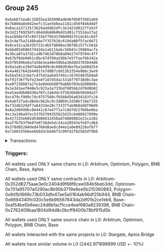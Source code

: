 ## Group 245

```0xa2832e46a305c57b7ae285a8138a04b541366b60
0x6ebb71ea8c15855ea383090ad646f050f3b81eb9
0x7b80da8e042eefc31ae5b6ea1181cd50f846d4df
0x8aca13713573629addd62dfc3e1422d022ffa53f
0x3d21f69258fc464d4b60b06dd1d01cf3516a1fa2
0xa169defd7c05f15bf795d1f08d992fb1dc01c03f
0x3cde75a3148ba6e7f357618c619da08f5fac0471
0x8ce31ca26335f33c4b5f8800ac80f8b1577c5616
0xbbd854686574424a1ab11babc56842c19484acfa
0x3bca87a37d2ca9b7463d70b8a09e27479704c47f
0x67bf8de04b1c0bc67df89a2dbb7e5ffaefbb342a
0x5f85496e6a7a58e1ea40e50bba16ddd3783044d6
0x9a1a8ce19d7da8e9d9c0c608d936efba1eb0d254
0x4a4817642b4401fe7d087c8d13b3354e9b6c3ee9
0x56a5412cbe7c47542aab45f491c167654835b8a0
0xf91f36ffbfe23e4f187d5dac5316f79738d8c3ae
0xa8f238887a27e1e0debb88f9a66b703ed2080d9c
0x1e341eef848e5c923a1e733bd7805b62d70d8b02
0xe5aeddb88d38a78fc2a6ddc5f5836b8b56b9da37
0xcd79cf909c7dc9757568cfb560d56a034163fc24
0x4a6f27adcd8ebc9b2bc9c3d0b9c2d30b718e7155
0xf32d6329df7a6432de28c73337fab968dd8f90d9
0x8a2d0499bc04441c67e47f1a7c0d7d22fb0be6ba
0xc3a146a97ec53703784355825d15cb488927899e
0x417333e602d54086832458ad7d880802e21ca102
0xaf7b7b3f9e97e0716de5dc24ce28543efe87cd64
0x378d85204ded4766d8ae8cd44a1a0e89228afbf7
0x71601556bee6b6d3cbb46f3c09f42f82583df9b0
```
<details>
<summary>Transactions:</summary>

Hashes: 

Wallet: 0xa2832e46a305c57b7ae285a8138a04b541366b60

       Hash: 0xefa746966d6c3ca2f9eb70c479f28f1744ee8ec752358d1cf768915a9477d573
         - source chain: Arbitrum
         - destination chain: Optimism
         - project: Stargate
         - contract: 0x352d8275aae3e0c2404d9f68f6cee084b5beb3dd
         - value USD: 918.940254938
       Hash: 0xff45cda8d23075bb7fbc7dbbd09101a26a7ec0f64a40d67bc2432f3c3ee55347
         - source chain: Optimism
         - destination chain: Arbitrum
         - project: Stargate
         - contract: 0x701a95707a0290ac8b90b3719e8ee5b210360883
         - value USD: 917.277065115
       Hash: 0x1987aef3ed8b1436ef61a00c9014526331bf6ea59b89927c88d9b5801ab6c4c4
         - source chain: Polygon
         - destination chain: BNB Chain
         - project: Stargate
         - contract: 0x9d1b1669c73b033dfe47ae5a0164ab96df25b944
         - value USD: 10.050028122
       Hash: 0x8f7051c9974aeed31308dc87e2ea13fea8a899fa1df3e8a0c5874003c5179def
         - source chain: BNB Chain
         - destination chain: Arbitrum
         - project: Stargate
         - contract: 0x6694340fc020c5e6b96567843da2df01b2ce1eb6
         - value USD: 10.043998821
       Hash: 0x8154a11e8eb4bf1c7ee06989eed685bafbbf9d905c65ee5721ebd1b6fcf524dc
         - source chain: Arbitrum
         - destination chain: Optimism
         - project: Stargate
         - contract: 0x352d8275aae3e0c2404d9f68f6cee084b5beb3dd
         - value USD: 568.291517354
       Hash: 0xafe22030550b0e41625bf927df8f2cb360f084eba765ac9cd8d813373f2a1015
         - source chain: Base
         - destination chain: Arbitrum
         - project: Stargate
         - contract: 0xaf54be5b6eec24d6bfacf1cce4eaf680a8239398
         - value USD: 18.368834649
       Hash: 0x1e94beb4b1db381914b5a28c3392ab93a0301a50296e7584fff579f8e5598da9
         - source chain: BNB Chain
         - destination chain: Aptos
         - project: Aptos Bridge
         - contract: 0x2762409baa1804d94d8c0bcff8400b78bf915d5b
Wallet: 0x6ebb71ea8c15855ea383090ad646f050f3b81eb9

       Hash:0xc78db4fb4b9a3b7c06eb5bd1d52abbd27875c88a1a63c382a88842fb6f7bdccc
         - source chain: Arbitrum
         - destination chain: Optimism
         - project: Stargate
         - contract: 0x352d8275aae3e0c2404d9f68f6cee084b5beb3dd
         - value USD: 919.955749927
       Hash:0x46d389edfe3608e20a1d27153e233f63600c2ae8fe1c064e0e60ddc8fdf4ec6b
         - source chain: Optimism
         - destination chain: Arbitrum
         - project: Stargate
         - contract: 0x701a95707a0290ac8b90b3719e8ee5b210360883
         - value USD: 917.36248746
       Hash:0x8c14d3870f5e9e56d10df7b1aab736e5a86d030f7f9f8a4642136e7f0585ad95
         - source chain: Polygon
         - destination chain: BNB Chain
         - project: Stargate
         - contract: 0x9d1b1669c73b033dfe47ae5a0164ab96df25b944
         - value USD: 10.664773617
       Hash:0xd16c9c5a6f354852ed2fca881f39fb101dda26e5dc379ccd851bd595d7c0aace
         - source chain: BNB Chain
         - destination chain: Arbitrum
         - project: Stargate
         - contract: 0x6694340fc020c5e6b96567843da2df01b2ce1eb6
         - value USD: 10.658376115
       Hash:0xea54a2bbae319ef9d54633e01db917c7a85b11f4e1ae7195db0082ba92f26978
         - source chain: Arbitrum
         - destination chain: Optimism
         - project: Stargate
         - contract: 0x352d8275aae3e0c2404d9f68f6cee084b5beb3dd
         - value USD: 590.745044002
       Hash:0x927a3e159e040444f3830b1c85570e63f16cc64001d345e95ddb016a8da40a99
         - source chain: Base
         - destination chain: Arbitrum
         - project: Stargate
         - contract: 0xaf54be5b6eec24d6bfacf1cce4eaf680a8239398
         - value USD: 19.632892086
       Hash:0xf161346c6c4e649566e429984f4b11ab93b86eb70b69b4df2c1c1790e75d1a83
         - source chain: BNB Chain
         - destination chain: Aptos
         - project: Aptos Bridge
         - contract: 0x2762409baa1804d94d8c0bcff8400b78bf915d5b
Wallet: 0x7b80da8e042eefc31ae5b6ea1181cd50f846d4df

       Hash:0xa19c2cbdc2bc12b5d3840ca36e6e02cddef394c71576730270a5945f560131fc
         - source chain: Arbitrum
         - destination chain: Optimism
         - project: Stargate
         - contract: 0x352d8275aae3e0c2404d9f68f6cee084b5beb3dd
         - value USD: 918.87400146
       Hash:0x49177e621e1b7ad0a83f90ed0ac62d6d6263254b47385af75e986386859e0b81
         - source chain: Optimism
         - destination chain: Arbitrum
         - project: Stargate
         - contract: 0x701a95707a0290ac8b90b3719e8ee5b210360883
         - value USD: 917.470559219
       Hash:0xe77e6ccf01d49fc6d5c5af0f246816c72b632e735712ae9a56362dd2e056e9fd
         - source chain: Polygon
         - destination chain: BNB Chain
         - project: Stargate
         - contract: 0x9d1b1669c73b033dfe47ae5a0164ab96df25b944
         - value USD: 10.689217997
       Hash:0xeeb0f23da4b7952c621a4490d1fa240daa5648106acaa1c3d108c697feb16c7f
         - source chain: BNB Chain
         - destination chain: Arbitrum
         - project: Stargate
         - contract: 0x6694340fc020c5e6b96567843da2df01b2ce1eb6
         - value USD: 10.682805487
       Hash:0xc4dcd039fe9993be72e89b97aba97b26d99a1f86e248d03258a57e4918521051
         - source chain: Arbitrum
         - destination chain: Optimism
         - project: Stargate
         - contract: 0x352d8275aae3e0c2404d9f68f6cee084b5beb3dd
         - value USD: 566.736611442
       Hash:0x9cece686b347a7510bbbefdc5739f0060faa8086736e6aa8101eda2e62393de3
         - source chain: Base
         - destination chain: Arbitrum
         - project: Stargate
         - contract: 0xaf54be5b6eec24d6bfacf1cce4eaf680a8239398
         - value USD: 18.751192371
       Hash:0x5e5e38ddb23df83f89fdff5fba9122258b0eeafeca74adc477e219af9e1cdfe8
         - source chain: BNB Chain
         - destination chain: Aptos
         - project: Aptos Bridge
         - contract: 0x2762409baa1804d94d8c0bcff8400b78bf915d5b
Wallet: 0x8aca13713573629addd62dfc3e1422d022ffa53f

       Hash:0x82e78fa31e9f013b68a14fd08f29b737090d20b0278c01496e144ff1056dd6ba
         - source chain: Arbitrum
         - destination chain: Optimism
         - project: Stargate
         - contract: 0x352d8275aae3e0c2404d9f68f6cee084b5beb3dd
         - value USD: 919.412265274
       Hash:0xea2f1d662389cffff103d62d4eb16fd155739e233fde38a55020a6481fa1e1b7
         - source chain: Optimism
         - destination chain: Arbitrum
         - project: Stargate
         - contract: 0x701a95707a0290ac8b90b3719e8ee5b210360883
         - value USD: 917.812518682
       Hash:0x0068671ee4c3f54a24514fec55004645026cc194a25c0c74ffb9fb7738b4148e
         - source chain: Polygon
         - destination chain: BNB Chain
         - project: Stargate
         - contract: 0x9d1b1669c73b033dfe47ae5a0164ab96df25b944
         - value USD: 10.32597917
       Hash:0x8e5862e3754eb99799db67e13ac149f3898c51092b02e287b8596e1ff0053d38
         - source chain: BNB Chain
         - destination chain: Arbitrum
         - project: Stargate
         - contract: 0x6694340fc020c5e6b96567843da2df01b2ce1eb6
         - value USD: 10.319783779
       Hash:0x88169d7a5d8779cf521cea99052c2edda0085548a7f0fc30f621c673e42a0959
         - source chain: Arbitrum
         - destination chain: Optimism
         - project: Stargate
         - contract: 0x352d8275aae3e0c2404d9f68f6cee084b5beb3dd
         - value USD: 590.419585081
       Hash:0xf3e5727b5bb47c6b88b9f06d38adc88e943f880fb512e71e180c81d7c66891be
         - source chain: Base
         - destination chain: Arbitrum
         - project: Stargate
         - contract: 0xaf54be5b6eec24d6bfacf1cce4eaf680a8239398
         - value USD: 19.040865185
       Hash:0xcf5aac8a8c632c7e3851472ccdcbb0dfd6514b75aaee07fdd5066b73e8d04391
         - source chain: BNB Chain
         - destination chain: Aptos
         - project: Aptos Bridge
         - contract: 0x2762409baa1804d94d8c0bcff8400b78bf915d5b
Wallet: 0x3d21f69258fc464d4b60b06dd1d01cf3516a1fa2

       Hash:0x14f1be76e82183e56fe995136dbf12463e499a9c5405e1b0122d3da2b3c58de5
         - source chain: Arbitrum
         - destination chain: Optimism
         - project: Stargate
         - contract: 0x352d8275aae3e0c2404d9f68f6cee084b5beb3dd
         - value USD: 920.5277405
       Hash:0xe44bd239531cbb39732235e4e1bf9965367ebb7b26d7290fa3c944c823071708
         - source chain: Optimism
         - destination chain: Arbitrum
         - project: Stargate
         - contract: 0x701a95707a0290ac8b90b3719e8ee5b210360883
         - value USD: 919.042666868
       Hash:0xf1ab764f2057c2ae0623bf67556ac6eebb4ecfda871d1c3d3cc4d57800a13ec4
         - source chain: Polygon
         - destination chain: BNB Chain
         - project: Stargate
         - contract: 0x9d1b1669c73b033dfe47ae5a0164ab96df25b944
         - value USD: 10.25045483
       Hash:0x98a2d2d4b343a0b18f701ce63ee899def9291f50fa40b80470917355993fa19a
         - source chain: BNB Chain
         - destination chain: Arbitrum
         - project: Stargate
         - contract: 0x6694340fc020c5e6b96567843da2df01b2ce1eb6
         - value USD: 10.244305464
       Hash:0x72b5d7096534d9664270322fb5226d2325fb1e7033bbd814385e4f5a30f62d02
         - source chain: Arbitrum
         - destination chain: Optimism
         - project: Stargate
         - contract: 0x352d8275aae3e0c2404d9f68f6cee084b5beb3dd
         - value USD: 601.66962093
       Hash:0x99e2dc59faff1ed254adfb97601b33d88957fe86cd09d6e1a19df697923a43a5
         - source chain: Base
         - destination chain: Arbitrum
         - project: Stargate
         - contract: 0xaf54be5b6eec24d6bfacf1cce4eaf680a8239398
         - value USD: 18.848856461
       Hash:0x6da153387692ad54234ef3a0e0af2f7fd44a2b4b9e72eabe2f122561711f67d7
         - source chain: BNB Chain
         - destination chain: Aptos
         - project: Aptos Bridge
         - contract: 0x2762409baa1804d94d8c0bcff8400b78bf915d5b
Wallet: 0xa169defd7c05f15bf795d1f08d992fb1dc01c03f

       Hash:0xead06fca91cf9e4b1fb6208aeb743a04e8fcc5604f8267ce0e3a6e6aa52f4f2d
         - source chain: Arbitrum
         - destination chain: Optimism
         - project: Stargate
         - contract: 0x352d8275aae3e0c2404d9f68f6cee084b5beb3dd
         - value USD: 920.949334269
       Hash:0xe5019b465db4ef76eeb07a452321b9b12a504d7f546cd84aa1aff8b557cd2a96
         - source chain: Optimism
         - destination chain: Arbitrum
         - project: Stargate
         - contract: 0x701a95707a0290ac8b90b3719e8ee5b210360883
         - value USD: 919.540902512
       Hash:0x70bda4e2577ce9dfe8902d7b249ae63b32c2c38fe2c27f1c5157ea2e996de22b
         - source chain: Polygon
         - destination chain: BNB Chain
         - project: Stargate
         - contract: 0x9d1b1669c73b033dfe47ae5a0164ab96df25b944
         - value USD: 10.350603649
       Hash:0x3199ee6f65e87e8a4677fa039a5242a1b97991d240b6298fdaa8e6ba380e6407
         - source chain: BNB Chain
         - destination chain: Arbitrum
         - project: Stargate
         - contract: 0x6694340fc020c5e6b96567843da2df01b2ce1eb6
         - value USD: 10.34439425
       Hash:0xb3995c62b81ff0aba0b902268efc82b135b93bcd3321b8280a8249a15073dbe5
         - source chain: Arbitrum
         - destination chain: Optimism
         - project: Stargate
         - contract: 0x352d8275aae3e0c2404d9f68f6cee084b5beb3dd
         - value USD: 568.50270102
       Hash:0x3e163df8a4a3937cc77a2b645f671b43d3530b70c4b80475718c74a00a2dd03a
         - source chain: Base
         - destination chain: Arbitrum
         - project: Stargate
         - contract: 0xaf54be5b6eec24d6bfacf1cce4eaf680a8239398
         - value USD: 19.200872456
       Hash:0x3bb8b093db99bd3b7b3341fdb19fba7829256f514a14b8dc02075b181b60d3cf
         - source chain: BNB Chain
         - destination chain: Aptos
         - project: Aptos Bridge
         - contract: 0x2762409baa1804d94d8c0bcff8400b78bf915d5b
Wallet: 0x3cde75a3148ba6e7f357618c619da08f5fac0471

       Hash:0x00f7c01dd23409524cdb8868706363b4cf98a0cb9d02865088175f40e50ae8f1
         - source chain: Arbitrum
         - destination chain: Optimism
         - project: Stargate
         - contract: 0x352d8275aae3e0c2404d9f68f6cee084b5beb3dd
         - value USD: 921.242075732
       Hash:0x43a4dd80d79f660c97002fa293ec7d1cba35c295958d3e87cfbb4babe1a7709c
         - source chain: Optimism
         - destination chain: Arbitrum
         - project: Stargate
         - contract: 0x701a95707a0290ac8b90b3719e8ee5b210360883
         - value USD: 919.83346833
       Hash:0xcd0864e94a26cea712dac1d55d6a6fc746a0df7f15e3950ac61ac3a8cdff281b
         - source chain: Polygon
         - destination chain: BNB Chain
         - project: Stargate
         - contract: 0x9d1b1669c73b033dfe47ae5a0164ab96df25b944
         - value USD: 10.424155909
       Hash:0x861a36a38a3b9b2cab8d2b0d9ddf3988ab37991fff28484f6ae352e945766cec
         - source chain: BNB Chain
         - destination chain: Arbitrum
         - project: Stargate
         - contract: 0x6694340fc020c5e6b96567843da2df01b2ce1eb6
         - value USD: 10.417902486
       Hash:0xddc4838e54c1ee7401b0849ae95a15f9e1de43aa270fe05e254eacafc8fac42c
         - source chain: Arbitrum
         - destination chain: Optimism
         - project: Stargate
         - contract: 0x352d8275aae3e0c2404d9f68f6cee084b5beb3dd
         - value USD: 564.085886468
       Hash:0x65e6440f18417fcc1aa48173caca3fc8786b3508ca22a1548e5fb9b618283ce5
         - source chain: Base
         - destination chain: Arbitrum
         - project: Stargate
         - contract: 0xaf54be5b6eec24d6bfacf1cce4eaf680a8239398
         - value USD: 18.439968231
       Hash:0x93481c66ba8a0946ad2dde16292f03b112551c0b63081b406adfad29ef5bce9d
         - source chain: BNB Chain
         - destination chain: Aptos
         - project: Aptos Bridge
         - contract: 0x2762409baa1804d94d8c0bcff8400b78bf915d5b
Wallet: 0x8ce31ca26335f33c4b5f8800ac80f8b1577c5616

       Hash:0xfcbd6864817aa5eff27334833d176eb0f124d579035cdaf7253bff1573e0f3e5
         - source chain: Arbitrum
         - destination chain: Optimism
         - project: Stargate
         - contract: 0x352d8275aae3e0c2404d9f68f6cee084b5beb3dd
         - value USD: 920.799770577
       Hash:0x15ae98716c816092ad4485016fbbbbbd927d4d6d9b371653e0a28c087eb05951
         - source chain: Optimism
         - destination chain: Arbitrum
         - project: Stargate
         - contract: 0x701a95707a0290ac8b90b3719e8ee5b210360883
         - value USD: 919.391428558
       Hash:0xc968c8fdb3f445aed195c5a3289a6dd9f034241e99f777263569a4845f4809c0
         - source chain: Polygon
         - destination chain: BNB Chain
         - project: Stargate
         - contract: 0x9d1b1669c73b033dfe47ae5a0164ab96df25b944
         - value USD: 10.063263366
       Hash:0x1495ee5d3b635510ebbaeb3e9fa87393abd1e0f1367bea94baa0d7b24010f09f
         - source chain: BNB Chain
         - destination chain: Arbitrum
         - project: Stargate
         - contract: 0x6694340fc020c5e6b96567843da2df01b2ce1eb6
         - value USD: 10.057227062
       Hash:0xc5089b57c82388ee1a0b33d886abdc582247c59474e9d83e71b11b6f7e6dc11c
         - source chain: Arbitrum
         - destination chain: Optimism
         - project: Stargate
         - contract: 0x352d8275aae3e0c2404d9f68f6cee084b5beb3dd
         - value USD: 524.996193749
       Hash:0x0132d212f60dc822d7b1e519198512c90d234250b7dfca9d6913833b434766c0
         - source chain: Base
         - destination chain: Arbitrum
         - project: Stargate
         - contract: 0xaf54be5b6eec24d6bfacf1cce4eaf680a8239398
         - value USD: 18.880857915
       Hash:0x01bd8609040099a4a56f2a9608a51e4db74a46405d56202f53338adea1e21444
         - source chain: BNB Chain
         - destination chain: Aptos
         - project: Aptos Bridge
         - contract: 0x2762409baa1804d94d8c0bcff8400b78bf915d5b
Wallet: 0xbbd854686574424a1ab11babc56842c19484acfa

       Hash:0x6438f8267ba20b6567709be9327d0ec5295105b3c234636afec11523fd8d2550
         - source chain: Arbitrum
         - destination chain: Optimism
         - project: Stargate
         - contract: 0x352d8275aae3e0c2404d9f68f6cee084b5beb3dd
         - value USD: 919.870945339
       Hash:0x2c1a75ffe049a0b993b6d0effdae5f6f747a382f7afbfd008360f04f83875158
         - source chain: Optimism
         - destination chain: Arbitrum
         - project: Stargate
         - contract: 0x701a95707a0290ac8b90b3719e8ee5b210360883
         - value USD: 918.221200262
       Hash:0x4c9f372839701183ed3c99ac67bcad5ac82e0fc00cd9bdbe10782fa26ef950aa
         - source chain: Polygon
         - destination chain: BNB Chain
         - project: Stargate
         - contract: 0x9d1b1669c73b033dfe47ae5a0164ab96df25b944
         - value USD: 10.92684907
       Hash:0xe6747f1f6af9e4c63cf7d40fc0640099e0286269e389a7b9c0b3c3cefcd35ec4
         - source chain: BNB Chain
         - destination chain: Arbitrum
         - project: Stargate
         - contract: 0x6694340fc020c5e6b96567843da2df01b2ce1eb6
         - value USD: 10.920293482
       Hash:0x11edf780fb5d20525f381914e15ad4dfb7161f96bbba65a64414d9f787e85b44
         - source chain: Arbitrum
         - destination chain: Optimism
         - project: Stargate
         - contract: 0x352d8275aae3e0c2404d9f68f6cee084b5beb3dd
         - value USD: 603.175258062
       Hash:0xa96cf413efa4db60e5117bb7500c6c72e99ab671f9dcc279faea07f4efbc43d9
         - source chain: Base
         - destination chain: Arbitrum
         - project: Stargate
         - contract: 0xaf54be5b6eec24d6bfacf1cce4eaf680a8239398
         - value USD: 18.560843374
       Hash:0xfacab0e612c34aac4ff6c232674646f1fedc90d3c1952e00df14e6abe1ff7f0c
         - source chain: BNB Chain
         - destination chain: Aptos
         - project: Aptos Bridge
         - contract: 0x2762409baa1804d94d8c0bcff8400b78bf915d5b
Wallet: 0x3bca87a37d2ca9b7463d70b8a09e27479704c47f

       Hash:0xb33d27de7385c38347b249ad1a62f40d6021a073b203a5254ea7ba2ec54667fe
         - source chain: Arbitrum
         - destination chain: Optimism
         - project: Stargate
         - contract: 0x352d8275aae3e0c2404d9f68f6cee084b5beb3dd
         - value USD: 921.07954234
       Hash:0xfc0e274d381a644e7fee4b3fa0fde9a6bce63a6bbedb2e68ad454414d06f3b02
         - source chain: Optimism
         - destination chain: Arbitrum
         - project: Stargate
         - contract: 0x701a95707a0290ac8b90b3719e8ee5b210360883
         - value USD: 919.671032458
       Hash:0xda64ae71973f6fdcd39fb77609a61f86c289ac35904cdc81c54537743824135e
         - source chain: Polygon
         - destination chain: BNB Chain
         - project: Stargate
         - contract: 0x9d1b1669c73b033dfe47ae5a0164ab96df25b944
         - value USD: 10.523207127
       Hash:0x867a0120979c75792f4170a1e302c1651c05683bc9141e13ca19849ef5f1e2d6
         - source chain: BNB Chain
         - destination chain: Arbitrum
         - project: Stargate
         - contract: 0x6694340fc020c5e6b96567843da2df01b2ce1eb6
         - value USD: 10.516894672
       Hash:0x04ed9e659aa1b941d61eb7a59af4cfd55ae72de1f6a424a67989c3deea281e84
         - source chain: Arbitrum
         - destination chain: Optimism
         - project: Stargate
         - contract: 0x352d8275aae3e0c2404d9f68f6cee084b5beb3dd
         - value USD: 567.32695149
       Hash:0x0677ee04907d7546d5e9133a7008cc1eab123098037e5e4738f53d31694b255f
         - source chain: Base
         - destination chain: Arbitrum
         - project: Stargate
         - contract: 0xaf54be5b6eec24d6bfacf1cce4eaf680a8239398
         - value USD: 19.456884088
       Hash:0xcbac1774a676425f42ea9568efd00bac860cf5428d9a846624c3f54e25d63889
         - source chain: BNB Chain
         - destination chain: Aptos
         - project: Aptos Bridge
         - contract: 0x2762409baa1804d94d8c0bcff8400b78bf915d5b
Wallet: 0x67bf8de04b1c0bc67df89a2dbb7e5ffaefbb342a

       Hash:0x95a8ec66cdc7cd1391b4a0cbbb5353aaccd9d814da66decdb63383f7094f817f
         - source chain: Arbitrum
         - destination chain: Optimism
         - project: Stargate
         - contract: 0x352d8275aae3e0c2404d9f68f6cee084b5beb3dd
         - value USD: 920.938450587
       Hash:0x10c4e35dbfffb6ec0bed045d9749738eabf5301c05d256f2dd339383f2cae7d4
         - source chain: Optimism
         - destination chain: Arbitrum
         - project: Stargate
         - contract: 0x701a95707a0290ac8b90b3719e8ee5b210360883
         - value USD: 919.53002536
       Hash:0x7131e43bab42b398c125db653d6f629e42e649e3a64606b072e6c9405cdca79a
         - source chain: Polygon
         - destination chain: BNB Chain
         - project: Stargate
         - contract: 0x9d1b1669c73b033dfe47ae5a0164ab96df25b944
         - value USD: 10.912748352
       Hash:0x4030f5289e6b7bb503d2db9adeb18391bd8f3118231eed2fda453d91fcbbca14
         - source chain: BNB Chain
         - destination chain: Arbitrum
         - project: Stargate
         - contract: 0x6694340fc020c5e6b96567843da2df01b2ce1eb6
         - value USD: 10.906201769
       Hash:0x8abee70b97ef9fa7b149b3d700987de057fb1767db71a4db79e119a220f00dee
         - source chain: Arbitrum
         - destination chain: Optimism
         - project: Stargate
         - contract: 0x352d8275aae3e0c2404d9f68f6cee084b5beb3dd
         - value USD: 564.233062592
       Hash:0x5c6ab1e0f6b27e13ef836099dcec3c6dd94dd50a653e5fd9bc98f23df04e6184
         - source chain: Base
         - destination chain: Arbitrum
         - project: Stargate
         - contract: 0xaf54be5b6eec24d6bfacf1cce4eaf680a8239398
         - value USD: 18.560843374
       Hash:0x15822f708df2bfc3a6921311b22a5f3219d08efd004bc2ce592a439891a4d540
         - source chain: BNB Chain
         - destination chain: Aptos
         - project: Aptos Bridge
         - contract: 0x2762409baa1804d94d8c0bcff8400b78bf915d5b
Wallet: 0x5f85496e6a7a58e1ea40e50bba16ddd3783044d6

       Hash:0x7e3140853536f0907ac9c80acb95dbf1442f8a297bc994a6d3e856ada83ee695
         - source chain: Arbitrum
         - destination chain: Optimism
         - project: Stargate
         - contract: 0x352d8275aae3e0c2404d9f68f6cee084b5beb3dd
         - value USD: 921.056604589
       Hash:0x6fbc3a242a89d692a8c173cb8723b04e4c0069082578b7c069be22503a65b26e
         - source chain: Optimism
         - destination chain: Arbitrum
         - project: Stargate
         - contract: 0x701a95707a0290ac8b90b3719e8ee5b210360883
         - value USD: 919.648108469
       Hash:0x7c1968ac862db30338e560fa5c213ba464dc0a4cf906cdee9ba6cefc84b34ff4
         - source chain: Polygon
         - destination chain: BNB Chain
         - project: Stargate
         - contract: 0x9d1b1669c73b033dfe47ae5a0164ab96df25b944
         - value USD: 10.22334299
       Hash:0x0b669d2bb37f72ced124ebee64863ca3984ecab118955de5cefe52ba757cce05
         - source chain: BNB Chain
         - destination chain: Arbitrum
         - project: Stargate
         - contract: 0x6694340fc020c5e6b96567843da2df01b2ce1eb6
         - value USD: 10.217210633
       Hash:0x3fe4a8fe35b14ae97037b5bff432d8dbe4bde668cf3581995dc4c29329bcf8ec
         - source chain: Arbitrum
         - destination chain: Optimism
         - project: Stargate
         - contract: 0x352d8275aae3e0c2404d9f68f6cee084b5beb3dd
         - value USD: 566.269395663
       Hash:0xd84776edb5c5b2eba9747bfa370ae37a1dcdd0becff63865cfeefbfc7c100dc9
         - source chain: Base
         - destination chain: Arbitrum
         - project: Stargate
         - contract: 0xaf54be5b6eec24d6bfacf1cce4eaf680a8239398
         - value USD: 18.595577722
       Hash:0xa455987c6bf81851fabfebe79d65fb5193b54e0f7035cae70f832d4136bd0697
         - source chain: BNB Chain
         - destination chain: Aptos
         - project: Aptos Bridge
         - contract: 0x2762409baa1804d94d8c0bcff8400b78bf915d5b
Wallet: 0x9a1a8ce19d7da8e9d9c0c608d936efba1eb0d254

       Hash:0xbc0d689e7de06b99257ab5109c23b3642ad2e8a0229e927f1fce2f779aeb45fe
         - source chain: Arbitrum
         - destination chain: Optimism
         - project: Stargate
         - contract: 0x352d8275aae3e0c2404d9f68f6cee084b5beb3dd
         - value USD: 920.915602668
       Hash:0x722324a4d0b9dd44ae20b3c7bcb127aa22fbdc8469131a9e0be1c28a5f647e6c
         - source chain: Optimism
         - destination chain: Arbitrum
         - project: Stargate
         - contract: 0x701a95707a0290ac8b90b3719e8ee5b210360883
         - value USD: 919.50719115
       Hash:0x3011bca73ddb81c9f49af02c2342479a406f38e39fec6a20e29645b79c9bcab6
         - source chain: Polygon
         - destination chain: BNB Chain
         - project: Stargate
         - contract: 0x9d1b1669c73b033dfe47ae5a0164ab96df25b944
         - value USD: 10.3704275
       Hash:0x71ba73f213b2ea795c34b900b2827746bb30d1e58722604da10feb5519a2118e
         - source chain: BNB Chain
         - destination chain: Arbitrum
         - project: Stargate
         - contract: 0x6694340fc020c5e6b96567843da2df01b2ce1eb6
         - value USD: 10.364206094
       Hash:0x9833088a050b479f54c8a3e8198bf54bfa67d7050eaf004a8394f189fc1e7492
         - source chain: Arbitrum
         - destination chain: Optimism
         - project: Stargate
         - contract: 0x352d8275aae3e0c2404d9f68f6cee084b5beb3dd
         - value USD: 584.22971035
       Hash:0x2ec674a916033b8a47d7e8c2d8ec79dbb0696a411812c6032a93cb4a6f52b2e7
         - source chain: Base
         - destination chain: Arbitrum
         - project: Stargate
         - contract: 0xaf54be5b6eec24d6bfacf1cce4eaf680a8239398
         - value USD: 18.832855734
       Hash:0xa856aa6522be3759f6061e1f2c39da7dc50853b1856c80d65e1314c41a487c9d
         - source chain: BNB Chain
         - destination chain: Aptos
         - project: Aptos Bridge
         - contract: 0x2762409baa1804d94d8c0bcff8400b78bf915d5b
Wallet: 0x4a4817642b4401fe7d087c8d13b3354e9b6c3ee9

       Hash:0xbe1030269b179bcc2fdffb92c815d9e9293f8ecd94f01a48b77dc63a965f9c19
         - source chain: Arbitrum
         - destination chain: Optimism
         - project: Stargate
         - contract: 0x352d8275aae3e0c2404d9f68f6cee084b5beb3dd
         - value USD: 920.875185227
       Hash:0xb229fd85df998f4a5d8446686305a23237e5c6e185c857f2299ca88778ac30f0
         - source chain: Optimism
         - destination chain: Arbitrum
         - project: Stargate
         - contract: 0x701a95707a0290ac8b90b3719e8ee5b210360883
         - value USD: 919.466797959
       Hash:0x9c049c2d036e87958626066d0d11e19e80d5427fa4d2f171396c0269804054e8
         - source chain: Polygon
         - destination chain: BNB Chain
         - project: Stargate
         - contract: 0x9d1b1669c73b033dfe47ae5a0164ab96df25b944
         - value USD: 10.082115686
       Hash:0x780f8b16115a208a358aed25ae9b34f3d3c01367c1ff7d8eac88f51b1473c7c0
         - source chain: BNB Chain
         - destination chain: Arbitrum
         - project: Stargate
         - contract: 0x6694340fc020c5e6b96567843da2df01b2ce1eb6
         - value USD: 10.076067375
       Hash:0x1ea6b7c38c6c2f767b7fb41848e3a933000b9ef993be4fbe88f859a922c3f2fe
         - source chain: Arbitrum
         - destination chain: Optimism
         - project: Stargate
         - contract: 0x352d8275aae3e0c2404d9f68f6cee084b5beb3dd
         - value USD: 592.209938375
       Hash:0x7b6ddfd29df00fa3ce9fc79d772c00f200885b4a2fd83312739270340da73ca1
         - source chain: Base
         - destination chain: Arbitrum
         - project: Stargate
         - contract: 0xaf54be5b6eec24d6bfacf1cce4eaf680a8239398
         - value USD: 19.520886997
       Hash:0xefaea6c9afc359b228d642b45d79a74dc566385bb8a627da4f8b1c52ab17531e
         - source chain: BNB Chain
         - destination chain: Aptos
         - project: Aptos Bridge
         - contract: 0x2762409baa1804d94d8c0bcff8400b78bf915d5b
Wallet: 0x56a5412cbe7c47542aab45f491c167654835b8a0

       Hash:0xea740236816b4adac264bb15a81a1a937fcd9dd26959eff1e9cf91555dcb4098
         - source chain: Arbitrum
         - destination chain: Optimism
         - project: Stargate
         - contract: 0x352d8275aae3e0c2404d9f68f6cee084b5beb3dd
         - value USD: 919.055651344
       Hash:0xe091b4d4d18f8226a4d6128ff820e1d78beb5f63b86b5df0671b55ff30e7d0fb
         - source chain: Optimism
         - destination chain: Arbitrum
         - project: Stargate
         - contract: 0x701a95707a0290ac8b90b3719e8ee5b210360883
         - value USD: 917.45611872
       Hash:0xefb9e6280b15d05d4baac8bbe5233879a973f1fc707c7c0ed61931ed31ef08d8
         - source chain: Polygon
         - destination chain: BNB Chain
         - project: Stargate
         - contract: 0x9d1b1669c73b033dfe47ae5a0164ab96df25b944
         - value USD: 10.839447229
       Hash:0x950421ad346a3a66d27d15d8b3c17b27474bdbebae01e065a7f6c0fbd0978724
         - source chain: BNB Chain
         - destination chain: Arbitrum
         - project: Stargate
         - contract: 0x6694340fc020c5e6b96567843da2df01b2ce1eb6
         - value USD: 10.83294467
       Hash:0xcc765bbff21a276889e1825fc42023f80bee966606c01f5a7a0f0d607ef2655b
         - source chain: Arbitrum
         - destination chain: Optimism
         - project: Stargate
         - contract: 0x352d8275aae3e0c2404d9f68f6cee084b5beb3dd
         - value USD: 594.031676005
       Hash:0x514da4f909a60e7a51c6086332b7e0079f1355fff02fbefe3098efe9daab66e1
         - source chain: Base
         - destination chain: Arbitrum
         - project: Stargate
         - contract: 0xaf54be5b6eec24d6bfacf1cce4eaf680a8239398
         - value USD: 18.411933067
       Hash:0xcb2303b652b83492842bff654e57c1df8ddb623fff4fe6a181629196d77474c1
         - source chain: BNB Chain
         - destination chain: Aptos
         - project: Aptos Bridge
         - contract: 0x2762409baa1804d94d8c0bcff8400b78bf915d5b
Wallet: 0xf91f36ffbfe23e4f187d5dac5316f79738d8c3ae

       Hash:0x45e077a2e26831cbfcf609e2dd46321de3d49478193cc8a7e4cf68fcadd2920a
         - source chain: Arbitrum
         - destination chain: Optimism
         - project: Stargate
         - contract: 0x352d8275aae3e0c2404d9f68f6cee084b5beb3dd
         - value USD: 921.018157174
       Hash:0x20a677f86e2f585491a13761569db4a0461c846caf64f842c3148ed85ca7fac1
         - source chain: Optimism
         - destination chain: Arbitrum
         - project: Stargate
         - contract: 0x701a95707a0290ac8b90b3719e8ee5b210360883
         - value USD: 919.609684122
       Hash:0xa659df26fa379641d18b929c52e6784202211f16f39731e5671df687e33d038f
         - source chain: Polygon
         - destination chain: BNB Chain
         - project: Stargate
         - contract: 0x9d1b1669c73b033dfe47ae5a0164ab96df25b944
         - value USD: 10.862456824
       Hash:0x55ec6979fa16cc50ec589334821f3f87f211224636a9bad488d2b4503b89c7c1
         - source chain: BNB Chain
         - destination chain: Arbitrum
         - project: Stargate
         - contract: 0x6694340fc020c5e6b96567843da2df01b2ce1eb6
         - value USD: 10.855940257
       Hash:0x8a018bc92aac6077aa435991e3418a1b58b744e2acb2e82b37876221143a075d
         - source chain: Arbitrum
         - destination chain: Optimism
         - project: Stargate
         - contract: 0x352d8275aae3e0c2404d9f68f6cee084b5beb3dd
         - value USD: 593.798445604
       Hash:0x153ac33b895023542a9949ecced80f778dfc5704be04316ce8353267b7a20751
         - source chain: Base
         - destination chain: Arbitrum
         - project: Stargate
         - contract: 0xaf54be5b6eec24d6bfacf1cce4eaf680a8239398
         - value USD: 18.113926329
       Hash:0x6b365d8cbc6181197fc8597b609b047d32357b6ee520973dc8b2a86d12773876
         - source chain: BNB Chain
         - destination chain: Aptos
         - project: Aptos Bridge
         - contract: 0x2762409baa1804d94d8c0bcff8400b78bf915d5b
Wallet: 0xa8f238887a27e1e0debb88f9a66b703ed2080d9c

       Hash:0x0119b0ee935a89f88d0f8a0fe649aac1f7bec301d6609b6cee4c84d4add23a87
         - source chain: Arbitrum
         - destination chain: Optimism
         - project: Stargate
         - contract: 0x352d8275aae3e0c2404d9f68f6cee084b5beb3dd
         - value USD: 919.5082173
       Hash:0x6920b2bdd2bf85cc00a5393b9e3d591740862e4265e14246a57ed142b99c4f71
         - source chain: Optimism
         - destination chain: Arbitrum
         - project: Stargate
         - contract: 0x701a95707a0290ac8b90b3719e8ee5b210360883
         - value USD: 918.100650213
       Hash:0xe7ad1c43f71b168f2707237a9ad3f2e490a77497477bfcfee009ae251c6ca2ea
         - source chain: Polygon
         - destination chain: BNB Chain
         - project: Stargate
         - contract: 0x9d1b1669c73b033dfe47ae5a0164ab96df25b944
         - value USD: 10.136324358
       Hash:0x4605d0c01fe8cb3854aee5463df19896d1f5a8050774f83c4c80e130333a1bcb
         - source chain: BNB Chain
         - destination chain: Arbitrum
         - project: Stargate
         - contract: 0x6694340fc020c5e6b96567843da2df01b2ce1eb6
         - value USD: 10.130243029
       Hash:0xe5d007840fb6bea375f559e8dd223081d3a3751081f0f043d30d45bbc3f6b262
         - source chain: Arbitrum
         - destination chain: Optimism
         - project: Stargate
         - contract: 0x352d8275aae3e0c2404d9f68f6cee084b5beb3dd
         - value USD: 591.140333279
       Hash:0x06f3026c116e0e9e2f19767e8cc01be60303685bbbc07069e30d7fb6339f75f5
         - source chain: Base
         - destination chain: Arbitrum
         - project: Stargate
         - contract: 0xaf54be5b6eec24d6bfacf1cce4eaf680a8239398
         - value USD: 17.667547248
       Hash:0xac9b687b2c5d5ac8e0a3758013914324bb74fc306a06d47d2aa731a3f9f8b6a5
         - source chain: BNB Chain
         - destination chain: Aptos
         - project: Aptos Bridge
         - contract: 0x2762409baa1804d94d8c0bcff8400b78bf915d5b
Wallet: 0x1e341eef848e5c923a1e733bd7805b62d70d8b02

       Hash:0xf2aa57bbbc2e576ba41faa7ab5166c7afb96e0d66f46c2fca7e86846d7d0c534
         - source chain: Arbitrum
         - destination chain: Optimism
         - project: Stargate
         - contract: 0x352d8275aae3e0c2404d9f68f6cee084b5beb3dd
         - value USD: 919.515426804
       Hash:0xdc544571be8edf440ade79916756706dbbadd46677bfad83da0a90addc74b371
         - source chain: Optimism
         - destination chain: Arbitrum
         - project: Stargate
         - contract: 0x701a95707a0290ac8b90b3719e8ee5b210360883
         - value USD: 918.030960561
       Hash:0x51b5cbd0c1641340936d71cca64d136b93716a4e52c6d265175de919544a6902
         - source chain: Polygon
         - destination chain: BNB Chain
         - project: Stargate
         - contract: 0x9d1b1669c73b033dfe47ae5a0164ab96df25b944
         - value USD: 10.074887729
       Hash:0xed5245a3edbdd9262d14d767f8e5a9963b45404929517347b47a477b9e8a3b58
         - source chain: BNB Chain
         - destination chain: Arbitrum
         - project: Stargate
         - contract: 0x6694340fc020c5e6b96567843da2df01b2ce1eb6
         - value USD: 10.068844421
       Hash:0x9c2a5117cef9deed549009ae374545cc4dfd7c6b759e307eb6b321c022659f00
         - source chain: Arbitrum
         - destination chain: Optimism
         - project: Stargate
         - contract: 0x352d8275aae3e0c2404d9f68f6cee084b5beb3dd
         - value USD: 524.678022111
       Hash:0xa58440a57e809eb41fa63abf82a5d3f5021dc276bcbc42de2c8d5950df1f78bd
         - source chain: Base
         - destination chain: Arbitrum
         - project: Stargate
         - contract: 0xaf54be5b6eec24d6bfacf1cce4eaf680a8239398
         - value USD: 18.129492643
       Hash:0xa1f2e44f313391864c8d3b8844015f54a2b821b9832cbb321be422ed1d4a839f
         - source chain: BNB Chain
         - destination chain: Aptos
         - project: Aptos Bridge
         - contract: 0x2762409baa1804d94d8c0bcff8400b78bf915d5b
Wallet: 0xe5aeddb88d38a78fc2a6ddc5f5836b8b56b9da37

       Hash:0xbee1d0d1fbbfbaa23edddf3aaa6751151251a5a13b9cd8a8763d7691d17dc0a3
         - source chain: Arbitrum
         - destination chain: Optimism
         - project: Stargate
         - contract: 0x352d8275aae3e0c2404d9f68f6cee084b5beb3dd
         - value USD: 921.079899638
       Hash:0xe81e0245caa10f84c2d1d38cd32253e1d4e04306cfeea715d0c9d771270a1892
         - source chain: Optimism
         - destination chain: Arbitrum
         - project: Stargate
         - contract: 0x701a95707a0290ac8b90b3719e8ee5b210360883
         - value USD: 919.671389542
       Hash:0xb8def4b0120446d35f3549073f9a20f0dc821177901f457dc0bb57d74cf6ca53
         - source chain: Polygon
         - destination chain: BNB Chain
         - project: Stargate
         - contract: 0x9d1b1669c73b033dfe47ae5a0164ab96df25b944
         - value USD: 10.010716604
       Hash:0xebad65903974fb2c3ce5194b2c19b2bd1c2692e88ff4ac0b2d6e52451459e577
         - source chain: BNB Chain
         - destination chain: Arbitrum
         - project: Stargate
         - contract: 0x6694340fc020c5e6b96567843da2df01b2ce1eb6
         - value USD: 10.004711316
       Hash:0x19ca9ae9c3b13380ef76857943fd3846c3b0718fda2c9d666329c53159aea436
         - source chain: Arbitrum
         - destination chain: Optimism
         - project: Stargate
         - contract: 0x352d8275aae3e0c2404d9f68f6cee084b5beb3dd
         - value USD: 564.376632781
       Hash:0x9d74c8bb8b7b1353300e85c65860a1c842f76f16ca5aae72fe1b47af0096cf89
         - source chain: Base
         - destination chain: Arbitrum
         - project: Stargate
         - contract: 0xaf54be5b6eec24d6bfacf1cce4eaf680a8239398
         - value USD: 18.906798624
       Hash:0x9bd437aa0e6888639fe3195ac275992af565a6ca34ef5f13a7209b4d55d0c330
         - source chain: BNB Chain
         - destination chain: Aptos
         - project: Aptos Bridge
         - contract: 0x2762409baa1804d94d8c0bcff8400b78bf915d5b
Wallet: 0xcd79cf909c7dc9757568cfb560d56a034163fc24

       Hash:0xa1c7a2a07faf8011ca26d6f345cd3ef0a0f82f4428e523fb7abc1c9004b12a8e
         - source chain: Arbitrum
         - destination chain: Optimism
         - project: Stargate
         - contract: 0x352d8275aae3e0c2404d9f68f6cee084b5beb3dd
         - value USD: 921.057028398
       Hash:0x80572449e6b301d5a49b862bbdd2eef39636b9d67abad7f72b22f2ea7a76ec79
         - source chain: Optimism
         - destination chain: Arbitrum
         - project: Stargate
         - contract: 0x701a95707a0290ac8b90b3719e8ee5b210360883
         - value USD: 919.333521909
       Hash:0xce53f195a7e98fc4f935ae71bfbdb90e93fc08d48cfd6dcbe74ac4e1471b2151
         - source chain: Polygon
         - destination chain: BNB Chain
         - project: Stargate
         - contract: 0x9d1b1669c73b033dfe47ae5a0164ab96df25b944
         - value USD: 10.725000584
       Hash:0xfc55c166ea461f1dff948500ca2910bf0c56c6bdbb1071eac3a2f3e3da7f0829
         - source chain: BNB Chain
         - destination chain: Arbitrum
         - project: Stargate
         - contract: 0x6694340fc020c5e6b96567843da2df01b2ce1eb6
         - value USD: 10.718567062
       Hash:0xacf7d88476820de1a0b05d007ee36d2ee90aa07f4c32953628363cabfa210086
         - source chain: Arbitrum
         - destination chain: Optimism
         - project: Stargate
         - contract: 0x352d8275aae3e0c2404d9f68f6cee084b5beb3dd
         - value USD: 543.618012165
       Hash:0x44b52d5e2bee6b88f0003bd7af7c1a90258ba9c8a2de70d0054739179ceb7201
         - source chain: Base
         - destination chain: Arbitrum
         - project: Stargate
         - contract: 0xaf54be5b6eec24d6bfacf1cce4eaf680a8239398
         - value USD: 18.912783894
       Hash:0x3b21284036f0748e34e2fffacd3657ac950d1b31bfdc6da6322c4505ba1b9bb7
         - source chain: BNB Chain
         - destination chain: Aptos
         - project: Aptos Bridge
         - contract: 0x2762409baa1804d94d8c0bcff8400b78bf915d5b
Wallet: 0x4a6f27adcd8ebc9b2bc9c3d0b9c2d30b718e7155

       Hash:0x2a92aeb8a4e92dfcafa58b9d21e16d440fece47af677fbc4bc64c694f51092b3
         - source chain: Arbitrum
         - destination chain: Optimism
         - project: Stargate
         - contract: 0x352d8275aae3e0c2404d9f68f6cee084b5beb3dd
         - value USD: 918.906079934
       Hash:0xc7cd239511056c1e2e0af68fd16a47ba92bf1ed255983c7bed16d6d957b641c3
         - source chain: Optimism
         - destination chain: Arbitrum
         - project: Stargate
         - contract: 0x701a95707a0290ac8b90b3719e8ee5b210360883
         - value USD: 917.441203006
       Hash:0xd3eb333957c2a143046ff15394be80a5bd325b1206972c4c4d254f73f72847e9
         - source chain: Polygon
         - destination chain: BNB Chain
         - project: Stargate
         - contract: 0x9d1b1669c73b033dfe47ae5a0164ab96df25b944
         - value USD: 10.562923867
       Hash:0xfc07065de7027f5ae9efeebf671103ab114dad5abaef671d37af53e2a908c825
         - source chain: BNB Chain
         - destination chain: Arbitrum
         - project: Stargate
         - contract: 0x6694340fc020c5e6b96567843da2df01b2ce1eb6
         - value USD: 10.556587399
       Hash:0x72184cfe452730bb4f66d4d614ffe27d7494ea28cad45dd071265bb327dc702f
         - source chain: Arbitrum
         - destination chain: Optimism
         - project: Stargate
         - contract: 0x352d8275aae3e0c2404d9f68f6cee084b5beb3dd
         - value USD: 565.391386685
       Hash:0x762e214354a6eb2b462a8ea756fa940eb7e6b71f9bdac581c1dc7412fa2c044a
         - source chain: Base
         - destination chain: Arbitrum
         - project: Stargate
         - contract: 0xaf54be5b6eec24d6bfacf1cce4eaf680a8239398
         - value USD: 18.769055367
       Hash:0x6b698daf46eb8c339a5da7db8be2c472e2c21c8ab25f3af50cb1f0e08bbae749
         - source chain: BNB Chain
         - destination chain: Aptos
         - project: Aptos Bridge
         - contract: 0x2762409baa1804d94d8c0bcff8400b78bf915d5b
Wallet: 0xf32d6329df7a6432de28c73337fab968dd8f90d9

       Hash:0xa05d564685c79facc14ea332e6b5eefd43bbe8a5ffbdc3e723c9bc6de94a332f
         - source chain: Arbitrum
         - destination chain: Optimism
         - project: Stargate
         - contract: 0x352d8275aae3e0c2404d9f68f6cee084b5beb3dd
         - value USD: 919.90318213
       Hash:0x438c10c7e6002bcbae334ab09581176637fc5c810dda339a347087e4dc279c41
         - source chain: Optimism
         - destination chain: Arbitrum
         - project: Stargate
         - contract: 0x701a95707a0290ac8b90b3719e8ee5b210360883
         - value USD: 918.131341727
       Hash:0x44adfc7b7e5679b6f82947ba2d47b7f89acf0172ea39aebfb5601a19b0e05ebd
         - source chain: Polygon
         - destination chain: BNB Chain
         - project: Stargate
         - contract: 0x9d1b1669c73b033dfe47ae5a0164ab96df25b944
         - value USD: 10.262483414
       Hash:0x5477609f9f54a3d8e9c717632d9f392953ee86ebfdc643bb5ce542101a3aac18
         - source chain: BNB Chain
         - destination chain: Arbitrum
         - project: Stargate
         - contract: 0x6694340fc020c5e6b96567843da2df01b2ce1eb6
         - value USD: 10.256327044
       Hash:0x2feb8fcb5486d2b444c54dcb4ec56ca5918f0359f6a1563e9c0ff63a3763aafa
         - source chain: Arbitrum
         - destination chain: Optimism
         - project: Stargate
         - contract: 0x352d8275aae3e0c2404d9f68f6cee084b5beb3dd
         - value USD: 602.828875198
       Hash:0x44dfc6dfa7d8fc1d8d254528349c516be6b54f4be0db7415ea495a2f5c7f69ce
         - source chain: Base
         - destination chain: Arbitrum
         - project: Stargate
         - contract: 0xaf54be5b6eec24d6bfacf1cce4eaf680a8239398
         - value USD: 18.988042204
       Hash:0x435647572ab4621bf82faa3f8c3ef555206741c0258246a9ec41f6ec402503b5
         - source chain: BNB Chain
         - destination chain: Aptos
         - project: Aptos Bridge
         - contract: 0x2762409baa1804d94d8c0bcff8400b78bf915d5b
Wallet: 0x8a2d0499bc04441c67e47f1a7c0d7d22fb0be6ba

       Hash:0xae58b89940f7b82aac5aef3cd5b54e22f7911985cf2bc3b497a1ce675313b5ba
         - source chain: Arbitrum
         - destination chain: Optimism
         - project: Stargate
         - contract: 0x352d8275aae3e0c2404d9f68f6cee084b5beb3dd
         - value USD: 921.095317482
       Hash:0x4f7e7bb423fa7a02be38e4ece78266811a8494223a0fa55cdb2ebe366f88349b
         - source chain: Optimism
         - destination chain: Arbitrum
         - project: Stargate
         - contract: 0x701a95707a0290ac8b90b3719e8ee5b210360883
         - value USD: 919.686798135
       Hash:0x23c0bd99210c1b66dc704a257357a19005d144a6c164b5345fee1dcdcb02b68d
         - source chain: Polygon
         - destination chain: BNB Chain
         - project: Stargate
         - contract: 0x9d1b1669c73b033dfe47ae5a0164ab96df25b944
         - value USD: 10.95023187
       Hash:0xc027a0bd0053a42c2545a72fc86e5215cb0ea586a26624642167c07361735810
         - source chain: BNB Chain
         - destination chain: Arbitrum
         - project: Stargate
         - contract: 0x6694340fc020c5e6b96567843da2df01b2ce1eb6
         - value USD: 10.943662274
       Hash:0x0906d7795b4d9a419c2373f4c049f43db6cecb8eb98c439b8a4a51cc6a588e23
         - source chain: Arbitrum
         - destination chain: Optimism
         - project: Stargate
         - contract: 0x352d8275aae3e0c2404d9f68f6cee084b5beb3dd
         - value USD: 601.706910294
       Hash:0xa8d303cd26f7c2b31d24e2289a302358c0570297012f2539d661738693c3984e
         - source chain: Base
         - destination chain: Arbitrum
         - project: Stargate
         - contract: 0xaf54be5b6eec24d6bfacf1cce4eaf680a8239398
         - value USD: 18.45549323
       Hash:0x076372cd92b51270b3dd693f16426432dddcdebada436e00398c15c62e083c81
         - source chain: BNB Chain
         - destination chain: Aptos
         - project: Aptos Bridge
         - contract: 0x2762409baa1804d94d8c0bcff8400b78bf915d5b
Wallet: 0xc3a146a97ec53703784355825d15cb488927899e

       Hash:0xec0ad33169dce2c58190bfff64924198fa8c65f449c514a892ca2f61cde28c53
         - source chain: Arbitrum
         - destination chain: Optimism
         - project: Stargate
         - contract: 0x352d8275aae3e0c2404d9f68f6cee084b5beb3dd
         - value USD: 921.129675915
       Hash:0x70089a11bbe9b1fe8c52638134a0d1e01a1c5db0c3b569eeda7f6f6be30b719b
         - source chain: Optimism
         - destination chain: Arbitrum
         - project: Stargate
         - contract: 0x701a95707a0290ac8b90b3719e8ee5b210360883
         - value USD: 919.652749624
       Hash:0xd5cbc244fc97e1e7947a7731d99b7c446ef5a2076547de027c867ae717fe55f5
         - source chain: Polygon
         - destination chain: BNB Chain
         - project: Stargate
         - contract: 0x9d1b1669c73b033dfe47ae5a0164ab96df25b944
         - value USD: 10.623487018
       Hash:0x35a51e2f17e93647dafe5f5efa6762555f1158d058c7ff17eac6d65f953506d9
         - source chain: BNB Chain
         - destination chain: Arbitrum
         - project: Stargate
         - contract: 0x6694340fc020c5e6b96567843da2df01b2ce1eb6
         - value USD: 10.61711453
       Hash:0x189855728d7c7dd3a1085f110fac7246c8f10d8c79edb4e2a03d2330575437a6
         - source chain: Arbitrum
         - destination chain: Optimism
         - project: Stargate
         - contract: 0x352d8275aae3e0c2404d9f68f6cee084b5beb3dd
         - value USD: 603.000293371
       Hash:0x6814d203e980f563ddcc39dfe7c43a8248f43718841baa474a33a72a714b4234
         - source chain: Base
         - destination chain: Arbitrum
         - project: Stargate
         - contract: 0xaf54be5b6eec24d6bfacf1cce4eaf680a8239398
         - value USD: 17.724789201
       Hash:0x9320efe39001052e4d646b2ff2b42bb2e8c4f776227b3fe7cfdcd5134661a23d
         - source chain: BNB Chain
         - destination chain: Aptos
         - project: Aptos Bridge
         - contract: 0x2762409baa1804d94d8c0bcff8400b78bf915d5b
Wallet: 0x417333e602d54086832458ad7d880802e21ca102

       Hash:0xe1ea163fc5d027a092a2443b8bc0aa59663204f0cdefdf58141e0d1a906021ef
         - source chain: Arbitrum
         - destination chain: Optimism
         - project: Stargate
         - contract: 0x352d8275aae3e0c2404d9f68f6cee084b5beb3dd
         - value USD: 921.374551697
       Hash:0x4d78ffe6c17e2579af3647563a80cfc8b185cf51ae32007cdba1043b0f12dcfc
         - source chain: Optimism
         - destination chain: Arbitrum
         - project: Stargate
         - contract: 0x701a95707a0290ac8b90b3719e8ee5b210360883
         - value USD: 919.965864809
       Hash:0xb8ddaf0d61a32d6ef7f689767bae55f9e4e1e1492319e72512e62e2a65495614
         - source chain: Polygon
         - destination chain: BNB Chain
         - project: Stargate
         - contract: 0x9d1b1669c73b033dfe47ae5a0164ab96df25b944
         - value USD: 10.238753425
       Hash:0x7f948172380404c2d6add8c90076f1655c554844eac5904a9d74f8022620b918
         - source chain: BNB Chain
         - destination chain: Arbitrum
         - project: Stargate
         - contract: 0x6694340fc020c5e6b96567843da2df01b2ce1eb6
         - value USD: 10.232611063
       Hash:0xf11a0add17f2971d370a2bbeba3f34376e7e0f152b825e6baf732926420aee68
         - source chain: Arbitrum
         - destination chain: Optimism
         - project: Stargate
         - contract: 0x352d8275aae3e0c2404d9f68f6cee084b5beb3dd
         - value USD: 565.03642954
       Hash:0xe6c04cf8cd5c0c7d3ee974be41e92e3f2ce920ab0e9b21578ddcfd7b714b7679
         - source chain: Base
         - destination chain: Arbitrum
         - project: Stargate
         - contract: 0xaf54be5b6eec24d6bfacf1cce4eaf680a8239398
         - value USD: 18.94110538
       Hash:0x2b1ddc75f9ed0e41e2e6374a912c1983bda4d74d87f2dc2a26595a3a7dcd930d
         - source chain: BNB Chain
         - destination chain: Aptos
         - project: Aptos Bridge
         - contract: 0x2762409baa1804d94d8c0bcff8400b78bf915d5b
Wallet: 0xaf7b7b3f9e97e0716de5dc24ce28543efe87cd64

       Hash:0x65dab344488cf0c386bd2da9349b477be9e1225c31fbb1f201ddf721a2b46d81
         - source chain: Arbitrum
         - destination chain: Optimism
         - project: Stargate
         - contract: 0x352d8275aae3e0c2404d9f68f6cee084b5beb3dd
         - value USD: 921.231876873
       Hash:0x6c03a8c63bf1af496320940fe201f93b971c8131e33dbca6492aa7a85fd1c9f5
         - source chain: Optimism
         - destination chain: Arbitrum
         - project: Stargate
         - contract: 0x701a95707a0290ac8b90b3719e8ee5b210360883
         - value USD: 919.823275591
       Hash:0x72a7bc24f1dde59fa9411fc1c38f2aee0184d64ac452201c2fbb73e23767cb21
         - source chain: Arbitrum
         - destination chain: Polygon
         - project: Stargate
         - contract: 0x352d8275aae3e0c2404d9f68f6cee084b5beb3dd
         - value USD: 10.296367962
       Hash:0xf302a5b80f1354bf8e63f8a91f980d8e97276e14a02025bca1ef6a0522a1a224
         - source chain: Polygon
         - destination chain: BNB Chain
         - project: Stargate
         - contract: 0x9d1b1669c73b033dfe47ae5a0164ab96df25b944
         - value USD: 10.28098268
       Hash:0x45e57645c5589fda8c54bc97ef8595ca30145d7063bf114077b42e844f652a84
         - source chain: BNB Chain
         - destination chain: Arbitrum
         - project: Stargate
         - contract: 0x6694340fc020c5e6b96567843da2df01b2ce1eb6
         - value USD: 10.279900948
       Hash:0xa1d20db6327f285a5d17b213d817347991029a79a50e1c67bbe692aed18ea136
         - source chain: Arbitrum
         - destination chain: Optimism
         - project: Stargate
         - contract: 0x352d8275aae3e0c2404d9f68f6cee084b5beb3dd
         - value USD: 590.389350334
       Hash:0xf43456aa63ba93680d5439d9be59be1df714836dfb3127e8482436921253ebba
         - source chain: Base
         - destination chain: Arbitrum
         - project: Stargate
         - contract: 0xaf54be5b6eec24d6bfacf1cce4eaf680a8239398
         - value USD: 19.218022747
       Hash:0xcff8c0f37509c0dd51b9a9431628e540326c5f786e8afff338e0dd85c96e9d75
         - source chain: BNB Chain
         - destination chain: Aptos
         - project: Aptos Bridge
         - contract: 0x2762409baa1804d94d8c0bcff8400b78bf915d5b
Wallet: 0x378d85204ded4766d8ae8cd44a1a0e89228afbf7

       Hash:0x44b7f42d107d90cc8fc1102b7b0f52bb6c8d77de123a415234c9c614ecc1a6c9
         - source chain: Arbitrum
         - destination chain: Optimism
         - project: Stargate
         - contract: 0x352d8275aae3e0c2404d9f68f6cee084b5beb3dd
         - value USD: 919.923829365
       Hash:0xf45d6f57caec2ac33c34249245693ac639f46541bf03baef2a40346e72eead60
         - source chain: Optimism
         - destination chain: Arbitrum
         - project: Stargate
         - contract: 0x701a95707a0290ac8b90b3719e8ee5b210360883
         - value USD: 918.516012911
       Hash:0xff74cb14267cef95bba0f5b0cb7d2cfa91e1afe3b08d00f69bdee77e03bac587
         - source chain: Polygon
         - destination chain: BNB Chain
         - project: Stargate
         - contract: 0x9d1b1669c73b033dfe47ae5a0164ab96df25b944
         - value USD: 10.489311574
       Hash:0x422285fefb2324d89d1b6e91dd823258dffa5cc8aa1490709d3857933a563c91
         - source chain: BNB Chain
         - destination chain: Arbitrum
         - project: Stargate
         - contract: 0x6694340fc020c5e6b96567843da2df01b2ce1eb6
         - value USD: 10.48301913
       Hash:0x5fe8bc6e0277a06d0a55f028bcdd6fd3d995b1b8178db4c15c497972340bed9d
         - source chain: Arbitrum
         - destination chain: Optimism
         - project: Stargate
         - contract: 0x352d8275aae3e0c2404d9f68f6cee084b5beb3dd
         - value USD: 592.885206433
       Hash:0xa19fec394291b96b9b671907d9ae361bdad70576a7eb0f9c5ae423371590a608
         - source chain: Base
         - destination chain: Arbitrum
         - project: Stargate
         - contract: 0xaf54be5b6eec24d6bfacf1cce4eaf680a8239398
         - value USD: 18.134478042
       Hash:0x7aab61f6fb09391fb04287b560d974f5d67140dea1042568897239e704eaaaa3
         - source chain: BNB Chain
         - destination chain: Aptos
         - project: Aptos Bridge
         - contract: 0x2762409baa1804d94d8c0bcff8400b78bf915d5b
Wallet: 0x71601556bee6b6d3cbb46f3c09f42f82583df9b0

       Hash:0x35eda3d853af1d1a68f52e8e0e399edd9766f30cd183252cec64e014780d4d28
         - source chain: Arbitrum
         - destination chain: Optimism
         - project: Stargate
         - contract: 0x352d8275aae3e0c2404d9f68f6cee084b5beb3dd
         - value USD: 920.917124605
       Hash:0x0e7051089fb02c9730e43f29741338b737143d806ce7050e4217a658c35f6d57
         - source chain: Optimism
         - destination chain: Arbitrum
         - project: Stargate
         - contract: 0x701a95707a0290ac8b90b3719e8ee5b210360883
         - value USD: 919.508712174
       Hash:0x3e4a5c06747d441fe8bbee93b8ba91959f97086b0e2d1ad578597c0baf0535a6
         - source chain: Polygon
         - destination chain: BNB Chain
         - project: Stargate
         - contract: 0x9d1b1669c73b033dfe47ae5a0164ab96df25b944
         - value USD: 10.363337619
       Hash:0x9fa7d175962d5e35ee13ee2033f5bf3b97a614af4f7a3c36ca4e4c0289670f6c
         - source chain: BNB Chain
         - destination chain: Arbitrum
         - project: Stargate
         - contract: 0x6694340fc020c5e6b96567843da2df01b2ce1eb6
         - value USD: 10.357121216
       Hash:0xb9e58ca4eed46fc270b7a4f1e6041b1f37b7208aa3fbc814aa37b3fe7cb8052b
         - source chain: Arbitrum
         - destination chain: Optimism
         - project: Stargate
         - contract: 0x352d8275aae3e0c2404d9f68f6cee084b5beb3dd
         - value USD: 601.901295776
       Hash:0xc54ace803084d5e22dd7cb9e4e3cac662c67e1436a91771b0e0a21f1aeb08529
         - source chain: Base
         - destination chain: Arbitrum
         - project: Stargate
         - contract: 0xaf54be5b6eec24d6bfacf1cce4eaf680a8239398
         - value USD: 17.978818261
       Hash:0xa0b4b5dd31005c16dd8c1f16cb4d3ab8b73e06928586076da22b3d2626ffdb9f
         - source chain: BNB Chain
         - destination chain: Aptos
         - project: Aptos Bridge
         - contract: 0x2762409baa1804d94d8c0bcff8400b78bf915d5b

</details>


### Triggers: 
All wallets used ONLY same chains in L0: Arbitrum, Optimism, Polygon, BNB Chain, Base, Aptos

All wallets used ONLY same contracts in L0: Arbitrum-0x352d8275aae3e0c2404d9f68f6cee084b5beb3dd, Optimism-0x701a95707a0290ac8b90b3719e8ee5b210360883, Polygon-0x9d1b1669c73b033dfe47ae5a0164ab96df25b944, BNB Chain-0x6694340fc020c5e6b96567843da2df01b2ce1eb6, Base-0xaf54be5b6eec24d6bfacf1cce4eaf680a8239398, BNB Chain-0x2762409baa1804d94d8c0bcff8400b78bf915d5b

All wallets used ONLY same source chain in L0: Arbitrum, Optimism, Polygon, BNB Chain, Base

All wallets Interacted with the same projects in L0: Stargate, Aptos Bridge

All wallets have similar volume in L0 (2442.971698999 USD +- 10%)

